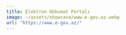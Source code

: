```yaml
---
title: Elektron Hökumət Portalı
image: ~/assets/showcase/www.e-gov.az.webp
url: "https://www.e-gov.az/"
---
```


